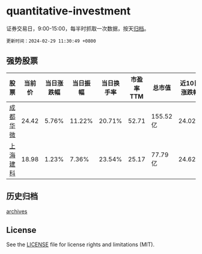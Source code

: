 # quantitative-investment

证券交易日，9:00-15:00，每半时抓取一次数据，按天[归档](archives)。

`更新时间：2024-02-29 11:30:49 +0800`

## 强势股票

|股票|当前价|当日涨跌幅|当日振幅|当日换手率|市盈率TTM|总市值|近10日涨跌幅|
|----|----|----|----|----|----|----|----|
|[成都华微](https://xueqiu.com/S/SH688709)|24.42|5.76%|11.22%|20.71%|52.71|155.52亿|24.02%|
|[上海建科](https://xueqiu.com/S/SH603153)|18.98|1.23%|7.36%|23.54%|25.17|77.79亿|24.62%|

## 历史归档

[archives](archives)

## License

See the [LICENSE](LICENSE) file for license rights and limitations (MIT).